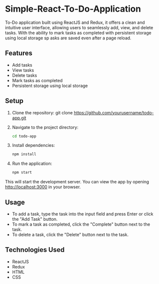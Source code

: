 # Simple-React-To-Do-Application
To-Do application built using ReactJS and Redux, it offers a clean and intuitive user interface, allowing users to seamlessly add, view, and delete tasks. With the ability to mark tasks as completed with persistent storage using local storage sp asks are saved even after a page reload.

## Features

- Add tasks
- View tasks
- Delete tasks
- Mark tasks as completed
- Persistent storage using local storage

## Setup

1. Clone the repository:
     git clone https://github.com/yourusername/todo-app.git

2. Navigate to the project directory:
     ```sh
   cd todo-app
     ```
 
4. Install dependencies:
   ```sh
   npm install
     ```
5. Run the application:
   ```sh
   npm start
   ```


This will start the development server. You can view the app by opening [http://localhost:3000](http://localhost:3000) in your browser.

## Usage

- To add a task, type the task into the input field and press Enter or click the "Add Task" button.
- To mark a task as completed, click the "Complete" button next to the task.
- To delete a task, click the "Delete" button next to the task.

## Technologies Used

- ReactJS
- Redux
- HTML
- CSS



